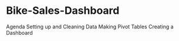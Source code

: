 # Bike-Sales-Dashboard
Agenda
Setting up and Cleaning Data
Making Pivot Tables
Creating a Dashboard

